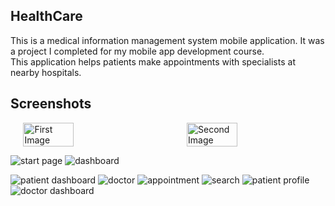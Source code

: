 ## HealthCare
This is a medical information management system mobile application. It was a project I completed for my mobile app development course. This application helps patients make appointments with specialists at nearby hospitals.

## Screenshots

<div style="display: flex; justify-content: center;">
  <img src="https://i.ibb.co/VJFxS5x/start-page.jpg" alt="First Image" style="width: 40%; margin-right: 60px;">
  <img src="https://i.ibb.co/xGCpzMY/dashboard.jpg" alt="Second Image" width="40%">
</div>



![start page](https://i.ibb.co/VJFxS5x/start-page.jpg)
![dashboard](https://i.ibb.co/xGCpzMY/dashboard.jpg)



![patient dashboard](https://ibb.co/XD8stzc)
![doctor](https://ibb.co/0Cy1ykb)
![appointment](https://ibb.co/YD1RLbH)
![search](https://ibb.co/WpsCSYN)
![patient profile](https://ibb.co/Ssb6JNf)
![doctor dashboard](https://ibb.co/829L4fq)

